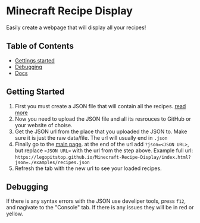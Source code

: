 # Minecraft Recipe Display
Easily create a webpage that will display all your recipes!

## Table of Contents
- [Gettings started](#getting-started) 
- [Debugging](#debugging)
- [Docs](docs/README.md)

## Getting Started
1. First you must create a JSON file that will contain all the recipes. [read more](docs/syntax.md)
1. Now you need to upload the JSON file and all its resrouces to GitHub or your website of choise.
1. Get the JSON url from the place that you uploaded the JSON to. Make sure it is just the raw data/file. The url will usually end in `.json`
1. Finally go to the [main page](index.html). at the end of the url add `?json=<JSON URL>`, but replace `<JSON URL>` with the url from the step above. Example full url: `https://legopitstop.github.io/Minecraft-Recipe-Display/index.html?json=./examples/recipes.json`
1. Refresh the tab with the new url to see your loaded recipes.

## Debugging
If there is any syntax errors with the JSON use develiper tools, press `f12`, and nagivate to the "Console" tab. If there is any issues they will be in red or yellow.